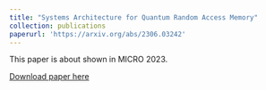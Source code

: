```yaml
---
title: "Systems Architecture for Quantum Random Access Memory"
collection: publications
paperurl: 'https://arxiv.org/abs/2306.03242'
---
```

This paper is about shown in MICRO 2023.

[Download paper here](https://arxiv.org/abs/2306.03242)